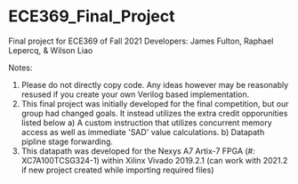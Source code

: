 # ECE369_Final_Project
Final project for ECE369 of Fall 2021
Developers: James Fulton, Raphael Lepercq, & Wilson Liao

Notes:
1) Please do not directly copy code. Any ideas however may be reasonably resused if you create your own Verilog based implementation.
2) This final project was initially developed for the final competition, but our group had changed goals. It instead utilizes the extra credit opporunities listed below
    a) A custom instruction that utilizes concurrent memory access as well as immediate 'SAD' value calculations.
    b) Datapath pipline stage forwarding.
3) This datapath was developed for the Nexys A7 Artix-7 FPGA (#: XC7A100TCSG324-1) within Xilinx Vivado 2019.2.1
   (can work with 2021.2 if new project created while importing required files)
